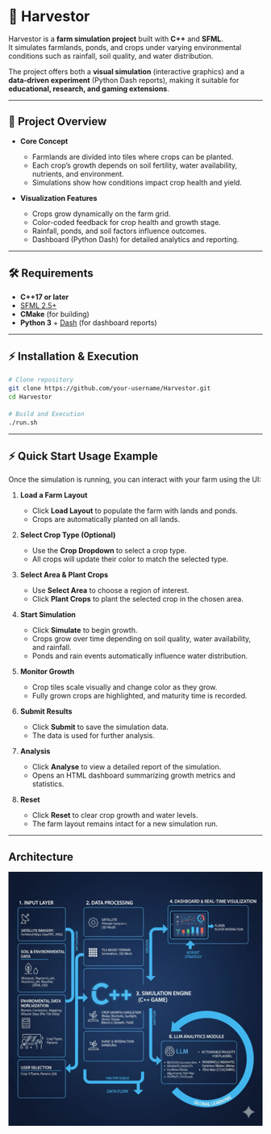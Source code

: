 # 🌾 Harvestor  

Harvestor is a **farm simulation project** built with **C++** and **SFML**.  
It simulates farmlands, ponds, and crops under varying environmental conditions such as rainfall, soil quality, and water distribution.  

The project offers both a **visual simulation** (interactive graphics) and a **data-driven experiment** (Python Dash reports), making it suitable for **educational, research, and gaming extensions**.  

---

## 🔎 Project Overview  

- **Core Concept**  
  - Farmlands are divided into tiles where crops can be planted.  
  - Each crop’s growth depends on soil fertility, water availability, nutrients, and environment.  
  - Simulations show how conditions impact crop health and yield.  

- **Visualization Features**  
  - Crops grow dynamically on the farm grid.  
  - Color-coded feedback for crop health and growth stage.  
  - Rainfall, ponds, and soil factors influence outcomes.  
  - Dashboard (Python Dash) for detailed analytics and reporting.  

---

## 🛠️ Requirements  

- **C++17 or later**  
- [SFML 2.5+](https://www.sfml-dev.org/)  
- **CMake** (for building)  
- **Python 3** + [Dash](https://dash.plotly.com/) (for dashboard reports)  

---

## ⚡ Installation & Execution  

```bash
# Clone repository
git clone https://github.com/your-username/Harvestor.git
cd Harvestor

# Build and Execution
./run.sh
```
---

## ⚡ Quick Start Usage Example

Once the simulation is running, you can interact with your farm using the UI:

1. **Load a Farm Layout**  
   - Click **Load Layout** to populate the farm with lands and ponds.  
   - Crops are automatically planted on all lands.

2. **Select Crop Type (Optional)**  
   - Use the **Crop Dropdown** to select a crop type.  
   - All crops will update their color to match the selected type.

3. **Select Area & Plant Crops**  
   - Use **Select Area** to choose a region of interest.  
   - Click **Plant Crops** to plant the selected crop in the chosen area.

4. **Start Simulation**  
   - Click **Simulate** to begin growth.  
   - Crops grow over time depending on soil quality, water availability, and rainfall.  
   - Ponds and rain events automatically influence water distribution.

5. **Monitor Growth**  
   - Crop tiles scale visually and change color as they grow.  
   - Fully grown crops are highlighted, and maturity time is recorded.

6. **Submit Results**  
   - Click **Submit** to save the simulation data.  
   - The data is used for further analysis.

7. **Analysis**  
   - Click **Analyse** to view a detailed report of the simulation.  
   - Opens an HTML dashboard summarizing growth metrics and statistics.

8. **Reset**  
   - Click **Reset** to clear crop growth and water levels.  
   - The farm layout remains intact for a new simulation run.


---

## Architecture

![Harvester](resources/Harvestor.jpeg)



